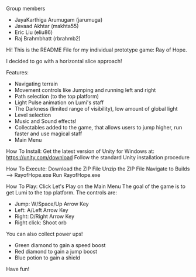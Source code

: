 Group members
- JayaKarthiga Arumugam (jarumuga)
- Javaad Akhtar (makhta55)
- Eric Liu (eliu86)
- Raj Brahmbhatt (rbrahmb2)

Hi! This is the README File for my individual prototype game: Ray of Hope.

I decided to go with a horizontal slice approach!

Features:

- Navigating terrain
- Movement controls like Jumping and running left and right
- Path selection (to the top platform)
- Light Pulse animation on Lumi's staff
- The Darkness (limited range of visibility), low amount of global light
- Level selection
- Music and Sound effects!
- Collectables added to the game, that allows users to jump higher, run faster and use magical staff
- Main Menu

How To Install:
Get the latest version of Unity for Windows at: https://unity.com/download
Follow the standard Unity installation procedure

How To Execute:
Download the ZIP File
Unzip the ZIP File
Navigate to Builds --> RayofHope.exe
Run RayofHope.exe

How To Play:
Click Let's Play on the Main Menu
The goal of the game is to get Lumi to the top platform. 
The controls are:
- Jump: W/Space/Up Arrow Key
- Left: A/Left Arrow Key
- Right: D/Right Arrow Key
- Right click: Shoot orb

You can also collect power ups!
- Green diamond to gain a speed boost
- Red diamond to gain a jump boost
- Blue potion to gain a shield

Have fun!

